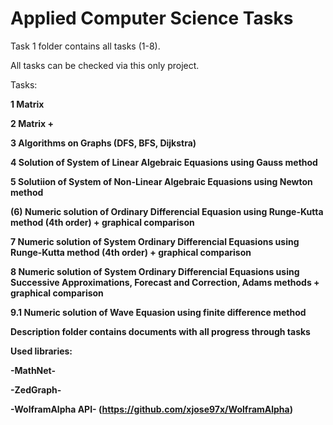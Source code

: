 # Applied Computer Science Tasks
Task 1 folder contains all tasks (1-8).

All tasks can be checked via this only project.

Tasks:

  <b>1 Matrix<b>
	
  <b>2 Matrix +<b>
	
  <b>3 Algorithms on Graphs (DFS, BFS, Dijkstra)<b>
	
  <b>4 Solution of System of Linear Algebraic Equasions using Gauss method<b>
	
  <b>5 Solutiion of System of Non-Linear Algebraic Equasions using Newton method<b>
	
  <b>(6) Numeric solution of Ordinary Differencial Equasion using Runge-Kutta method (4th order) + graphical comparison<b> 
 
  <b>7  Numeric solution of System Ordinary Differencial Equasions using Runge-Kutta method (4th order) + graphical comparison<b>
	
  <b>8  Numeric solution of System Ordinary Differencial Equasions using Successive Approximations, Forecast and Correction, Adams methods + graphical comparison<b>
	
  <b>9.1 Numeric solution of Wave Equasion using finite difference method<b>

Description folder contains documents with all progress through tasks

Used libraries:

-MathNet-

-ZedGraph-

-WolframAlpha API- (https://github.com/xjose97x/WolframAlpha)
